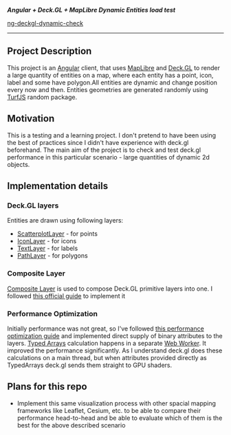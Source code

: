 ***Angular + Deck.GL + MapLibre Dynamic Entities load test***

[ng-deckgl-dynamic-check](https://slavasimonov.github.io/ng-deckgl-dynamic-check/)

- - -

## Project Description

This project is an [Angular](https://angular.io/) client, that uses [MapLibre](https://maplibre.org/) and [Deck.GL](https://deck.gl/) to render a large quantity of entities on a map, where each entity has a point, icon, label and some have polygon.All entities are dynamic and change position every now and then. Entities geometries are generated randomly using [TurfJS](https://turfjs.org/) random package.

## Motivation

This is a testing and a learning project. I don't pretend to have been using the best of practices since I didn't have experience with deck.gl beforehand. The main aim of the project is to check and test deck.gl performance in this particular scenario - large quantities of dynamic 2d objects. 

## Implementation details

### Deck.GL layers

Entities are drawn using following layers:
* [ScatterplotLayer](https://deck.gl/docs/api-reference/layers/scatterplot-layer) - for points
* [IconLayer](https://deck.gl/docs/api-reference/layers/icon-layer) - for icons
* [TextLayer](https://deck.gl/docs/api-reference/layers/text-layer) - for labels
* [PathLayer](https://deck.gl/docs/api-reference/layers/path-layer) - for polygons

### Composite Layer

[Composite Layer](https://deck.gl/docs/api-reference/core/composite-layer) is used to compose Deck.GL primitive layers into one. I followed [this official guide](https://deck.gl/docs/developer-guide/custom-layers/composite-layers) to implement it

### Performance Optimization

Initially performance was not great, so I've followed [this performance optimization guide](https://deck.gl/docs/developer-guide/performance) and implemented direct supply of binary attributes to the layers. [Typed Arrays](https://developer.mozilla.org/en-US/docs/Web/JavaScript/Reference/Global_Objects/TypedArray) calculation happens in a separate [Web Worker](https://developer.mozilla.org/en-US/docs/Web/API/Web_Workers_API/Using_web_workers). It improved the performance significantly. As I understand deck.gl does these calculations on a main thread, but when attributes provided directly as TypedArrays deck.gl sends them straight to GPU shaders.

## Plans for this repo

* Implement this same visualization process with other spacial mapping frameworks like Leaflet, Cesium, etc. to be able to compare their performance head-to-head and be able to evaluate which of them is the best for the above described scenario